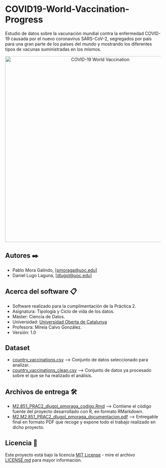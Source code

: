# COVID19-World-Vaccination-Progress
Estudio de datos sobre la vacunación mundial contra la enfermedad COVID-19 causada por el nuevo coronavirus SARS-CoV-2, segregados por país para una gran parte de los países del mundo y mostrando los diferentes tipos de vacunas suministradas en los mismos.

<p align="center">
  <img width="600" src="https://image.freepik.com/vector-gratis/fondo-vacuna-coronavirus-realista-jeringa-mano_52683-55650.jpg" alt="COVID-19 World Vaccination">
</p>

## Autores ✒️
* Pablo Mora Galindo, [pmoraga@uoc.edu]
* Daniel Lugo Laguna, [dlugol@uoc.edu]

## Acerca del software 📋
* Software realizado para la cumplimentación de la Práctica 2.
* Asignatura: Tipología y Ciclo de vida de los datos.
* Máster: Ciencia de Datos.
* Universidad: [Universidad Oberta de Catalunya](https://www.uoc.edu/portal/ca/index.html)
* Profesora: Mireia Calvo González.
* Versión: 1.0

## Dataset 
* [country_vaccinations.csv](./data/country_vaccinations.csv) --> Conjunto de datos seleccionado para analizar.
* [country_vaccinations_clean.csv](./data/country_vaccinations_clean.csv) --> Conjunto de datos ya procesado sobre el que se ha realizado el análisis.

## Archivos de entrega 🛠️
* [M2.851_PRAC2_dlugol_pmoraga_codigo.Rmd](./code/M2.851_PRAC2_dlugol_pmoraga_codigo.Rmd) --> Contiene el código fuente del proyecto desarrollado con R, en formato RMarkdown.
* [M2.M2.851_PRAC2_dlugol_pmoraga_documentacion.pdf](./M2.851_PRAC2_dlugol_pmoraga_documentacion.pdf) --> Entregable final en formato PDF que recoge y expone todo el trabajo realizado en dicho proyecto.

## Licencia 📄
Este proyecto está bajo la licencia [MIT License](http://opensource.org/licenses/mit-license.php) - mire el archivo [LICENSE.md](LICENSE.md) para mayor información.
